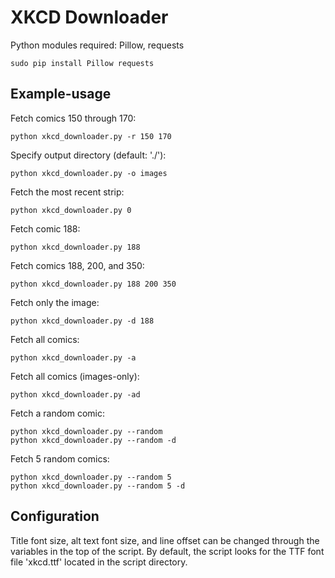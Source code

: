 XKCD Downloader
===============

Python modules required: Pillow, requests
```shell
sudo pip install Pillow requests
```
Example-usage
-------------

Fetch comics 150 through 170:
```shell
python xkcd_downloader.py -r 150 170
```
Specify output directory (default: './'):
```shell
python xkcd_downloader.py -o images
```
Fetch the most recent strip:
```shell
python xkcd_downloader.py 0
```
Fetch comic 188:
```shell
python xkcd_downloader.py 188
```
Fetch comics 188, 200, and 350:
```shell
python xkcd_downloader.py 188 200 350
```
Fetch only the image:
```shell
python xkcd_downloader.py -d 188
```
Fetch all comics:
```shell
python xkcd_downloader.py -a
```
Fetch all comics (images-only):
```shell
python xkcd_downloader.py -ad
```
Fetch a random comic:
```shell
python xkcd_downloader.py --random
python xkcd_downloader.py --random -d
```
Fetch 5 random comics:
```shell
python xkcd_downloader.py --random 5
python xkcd_downloader.py --random 5 -d
```

Configuration
-------------

Title font size, alt text font size, and line offset can be changed through the variables in the top of the script. By default, the script looks for the TTF font file 'xkcd.ttf' located in the script directory.

